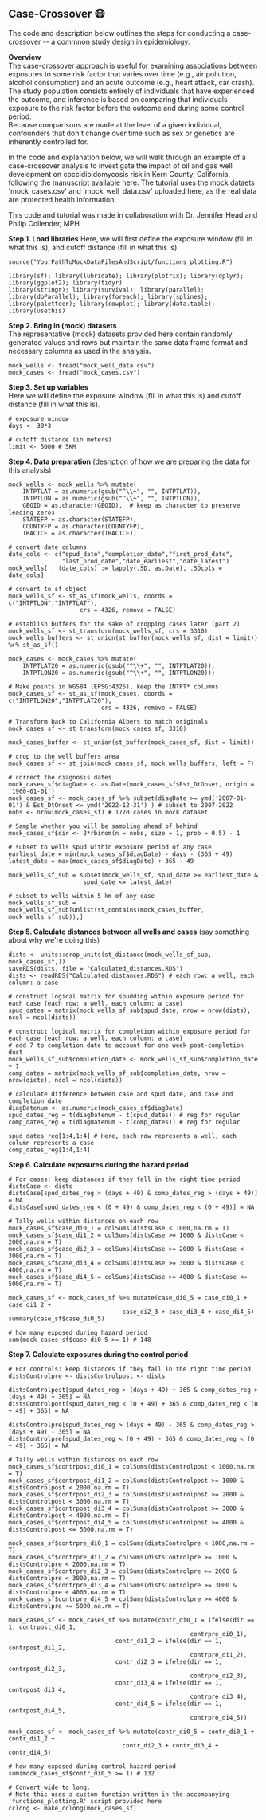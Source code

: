 ## Case-Crossover 😷 

The code and description below outlines the steps for conducting a case-crossover -- a commnon study design in epidemiology.

**Overview**   
The case-crossover approach is useful for examining associations between exposures to some risk factor that varies over time (e.g., air pollution, alcohol consumption) and an acute outcome (e.g., heart attack, car crash).  
The study population consists entirely of individuals that have experienced the outcome, and inference is based on comparing that individuals exposure to the risk factor before the outcome and during some control period.  
Because comparisons are made at the level of a given individual, confounders that don't change over time such as sex or genetics are inherently controlled for.  

In the code and explanation below, we will walk through an example of a case-crossover analysis to investigate the impact of oil and gas well development on coccidioidomycosis risk in Kern County, California, following the [manuscript available here](https://www.medrxiv.org/content/10.1101/2025.09.19.25336198v1). The tutorial uses the mock dataets 'mock_cases.csv' and 'mock_well_data.csv' uploaded here, as the real data are protected health information.  

This code and tutorial was made in collaboration with Dr. Jennifer Head and Philip Collender, MPH  


**Step 1. Load libraries**
Here, we will first define the exposure window (fill in what this is), and cutoff distance (fill in what this is)
```
source("YourPathToMockDataFilesAndScript/functions_plotting.R")

library(sf); library(lubridate); library(plotrix); library(dplyr); library(ggplot2); library(tidyr)
library(stringr); library(survival); library(parallel); library(doParallel); library(foreach); library(splines); library(paletteer); library(cowplot); library(data.table); library(usethis)
```

**Step 2. Bring in (mock) datasets**  
The representative (mock) datasets provided here contain randomly generated values and rows but maintain the same data frame format and necessary columns as used in the analysis. 
```
mock_wells <- fread("mock_well_data.csv")
mock_cases <- fread("mock_cases.csv")
```

**Step 3. Set up variables**  
Here we will define the exposure window (fill in what this is) and cutoff distance (fill in what this is).    
```
# exposure window
days <- 30*3

# cutoff distance (in meters)
limit <- 5000 # 5KM
```

**Step 4. Data preparation**
(desription of how we are preparing the data for this analysis)

```
mock_wells <- mock_wells %>% mutate(
    INTPTLAT = as.numeric(gsub("^\\+", "", INTPTLAT)),
    INTPTLON = as.numeric(gsub("^\\+", "", INTPTLON)),
    GEOID = as.character(GEOID),  # keep as character to preserve leading zeros
    STATEFP = as.character(STATEFP),
    COUNTYFP = as.character(COUNTYFP),
    TRACTCE = as.character(TRACTCE))

# convert date columns
date_cols <- c("spud_date","completion_date","first_prod_date",
               "last_prod_date","date_earliest","date_latest")
mock_wells[ , (date_cols) := lapply(.SD, as.Date), .SDcols = date_cols]

# convert to sf object
mock_wells_sf <- st_as_sf(mock_wells, coords = c("INTPTLON","INTPTLAT"),
                    crs = 4326, remove = FALSE)

# establish buffers for the sake of cropping cases later (part 2)
mock_wells_sf <- st_transform(mock_wells_sf, crs = 3310)
mock_wells_buffers <- st_union(st_buffer(mock_wells_sf, dist = limit)) %>% st_as_sf()

mock_cases <- mock_cases %>% mutate(
    INTPTLAT20 = as.numeric(gsub("^\\+", "", INTPTLAT20)),
    INTPTLON20 = as.numeric(gsub("^\\+", "", INTPTLON20)))

# Make points in WGS84 (EPSG:4326), keep the INTPT* columns
mock_cases_sf <- st_as_sf(mock_cases, coords = c("INTPTLON20","INTPTLAT20"),
                          crs = 4326, remove = FALSE)

# Transform back to California Albers to match originals
mock_cases_sf <- st_transform(mock_cases_sf, 3310)

mock_cases_buffer <- st_union(st_buffer(mock_cases_sf, dist = limit))

# crop to the well buffers area
mock_cases_sf <- st_join(mock_cases_sf, mock_wells_buffers, left = F)

# correct the diagnosis dates
mock_cases_sf$diagDate <- as.Date(mock_cases_sf$Est_DtOnset, origin = '1960-01-01')
mock_cases_sf <- mock_cases_sf %>% subset(diagDate >= ymd('2007-01-01') & Est_DtOnset <= ymd('2022-12-31') ) # subset to 2007-2022
nobs <- nrow(mock_cases_sf) # 1770 cases in mock dataset

# Sample whether you will be sampling ahead of behind
mock_cases_sf$dir <- 2*rbinom(n = nobs, size = 1, prob = 0.5) - 1

# subset to wells spud within exposure period of any case
earliest_date = min(mock_cases_sf$diagDate) - days - (365 + 49)
latest_date = max(mock_cases_sf$diagDate) + 365 - 49

mock_wells_sf_sub = subset(mock_wells_sf, spud_date >= earliest_date & 
                     spud_date <= latest_date)

# subset to wells within 5 km of any case
mock_wells_sf_sub = mock_wells_sf_sub[unlist(st_contains(mock_cases_buffer, mock_wells_sf_sub)),] 
```

**Step 5. Calculate distances between all wells and cases**
(say something about why we're doing this)
```
dists <- units::drop_units(st_distance(mock_wells_sf_sub, mock_cases_sf,))
saveRDS(dists, file = "Calculated_distances.RDS")
dists <- readRDS("Calculated_distances.RDS") # each row: a well, each column: a case

# construct logical matrix for spudding within exposure period for each case (each row: a well, each column: a case)
spud_dates = matrix(mock_wells_sf_sub$spud_date, nrow = nrow(dists), ncol = ncol(dists)) 

# construct logical matrix for completion within exposure period for each case (each row: a well, each column: a case)
# add 7 to completion date to account for one week post-completion dust
mock_wells_sf_sub$completion_date <- mock_wells_sf_sub$completion_date + 7
comp_dates = matrix(mock_wells_sf_sub$completion_date, nrow = nrow(dists), ncol = ncol(dists)) 

# calculate difference between case and spud date, and case and completion date
diagDatenum <- as.numeric(mock_cases_sf$diagDate)
spud_dates_reg = t(diagDatenum - t(spud_dates)) # reg for regular
comp_dates_reg = t(diagDatenum - t(comp_dates)) # reg for regular

spud_dates_reg[1:4,1:4] # Here, each row represents a well, each column represents a case
comp_dates_reg[1:4,1:4] 
```

**Step 6. Calculate exposures during the hazard period**
```
# For cases: keep distances if they fall in the right time period
distsCase <- dists 
distsCase[spud_dates_reg > (days + 49) & comp_dates_reg > (days + 49)] = NA
distsCase[spud_dates_reg < (0 + 49) & comp_dates_reg < (0 + 49)] = NA 

# Tally wells within distances on each row
mock_cases_sf$case_di0_1 = colSums(distsCase < 1000,na.rm = T)
mock_cases_sf$case_di1_2 = colSums(distsCase >= 1000 & distsCase < 2000,na.rm = T)
mock_cases_sf$case_di2_3 = colSums(distsCase >= 2000 & distsCase < 3000,na.rm = T)
mock_cases_sf$case_di3_4 = colSums(distsCase >= 3000 & distsCase < 4000,na.rm = T)
mock_cases_sf$case_di4_5 = colSums(distsCase >= 4000 & distsCase <= 5000,na.rm = T)

mock_cases_sf <- mock_cases_sf %>% mutate(case_di0_5 = case_di0_1 + case_di1_2 +
                                case_di2_3 + case_di3_4 + case_di4_5)
summary(case_sf$case_di0_5)

# how many exposed during hazard period
sum(mock_cases_sf$case_di0_5 >= 1) # 148
```

**Step 7. Calculate exposures during the control period**

```
# For controls: keep distances if they fall in the right time period
distsControlpre <- distsControlpost <- dists

distsControlpost[spud_dates_reg > (days + 49) + 365 & comp_dates_reg > (days + 49) + 365] = NA
distsControlpost[spud_dates_reg < (0 + 49) + 365 & comp_dates_reg < (0 + 49) + 365] = NA

distsControlpre[spud_dates_reg > (days + 49) - 365 & comp_dates_reg > (days + 49) - 365] = NA
distsControlpre[spud_dates_reg < (0 + 49) - 365 & comp_dates_reg < (0 + 49) - 365] = NA

# Tally wells within distances on each row
mock_cases_sf$contrpost_di0_1 = colSums(distsControlpost < 1000,na.rm = T)
mock_cases_sf$contrpost_di1_2 = colSums(distsControlpost >= 1000 & distsControlpost < 2000,na.rm = T)
mock_cases_sf$contrpost_di2_3 = colSums(distsControlpost >= 2000 & distsControlpost < 3000,na.rm = T)
mock_cases_sf$contrpost_di3_4 = colSums(distsControlpost >= 3000 & distsControlpost < 4000,na.rm = T)
mock_cases_sf$contrpost_di4_5 = colSums(distsControlpost >= 4000 & distsControlpost <= 5000,na.rm = T)

mock_cases_sf$contrpre_di0_1 = colSums(distsControlpre < 1000,na.rm = T)
mock_cases_sf$contrpre_di1_2 = colSums(distsControlpre >= 1000 & distsControlpre < 2000,na.rm = T)
mock_cases_sf$contrpre_di2_3 = colSums(distsControlpre >= 2000 & distsControlpre < 3000,na.rm = T)
mock_cases_sf$contrpre_di3_4 = colSums(distsControlpre >= 3000 & distsControlpre < 4000,na.rm = T)
mock_cases_sf$contrpre_di4_5 = colSums(distsControlpre >= 4000 & distsControlpre <= 5000,na.rm = T)

mock_cases_sf <- mock_cases_sf %>% mutate(contr_di0_1 = ifelse(dir == 1, contrpost_di0_1,
                                                   contrpre_di0_1),
                              contr_di1_2 = ifelse(dir == 1, contrpost_di1_2,
                                                   contrpre_di1_2),
                              contr_di2_3 = ifelse(dir == 1, contrpost_di2_3,
                                                   contrpre_di2_3),
                              contr_di3_4 = ifelse(dir == 1, contrpost_di3_4,
                                                   contrpre_di3_4),
                              contr_di4_5 = ifelse(dir == 1, contrpost_di4_5,
                                                   contrpre_di4_5))

mock_cases_sf <- mock_cases_sf %>% mutate(contr_di0_5 = contr_di0_1 + contr_di1_2 +
                                contr_di2_3 + contr_di3_4 + contr_di4_5)

# how many exposed during control hazard period
sum(mock_cases_sf$contr_di0_5 >= 1) # 132

# Convert wide to long.
# Note this uses a custom function written in the accompanying 'functions_plotting.R' script provided here  
cclong <- make_cclong(mock_cases_sf)
```
